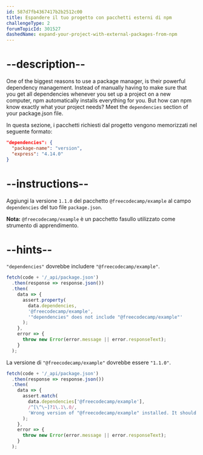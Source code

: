 ```yaml
---
id: 587d7fb4367417b2b2512c00
title: Espandere il tuo progetto con pacchetti esterni di npm
challengeType: 2
forumTopicId: 301527
dashedName: expand-your-project-with-external-packages-from-npm
---
```


# --description--

One of the biggest reasons to use a package manager, is their powerful dependency management. Instead of manually having to make sure that you get all dependencies whenever you set up a project on a new computer, npm automatically installs everything for you. But how can npm know exactly what your project needs? Meet the `dependencies` section of your package.json file.

In questa sezione, i pacchetti richiesti dal progetto vengono memorizzati nel seguente formato:

```json
"dependencies": {
  "package-name": "version",
  "express": "4.14.0"
}

```

# --instructions--

Aggiungi la versione `1.1.0` del pacchetto `@freecodecamp/example` al campo `dependencies` del tuo file `package.json`.

**Nota:** `@freecodecamp/example` è un pacchetto fasullo utilizzato come strumento di apprendimento.

# --hints--

`"dependencies"` dovrebbe includere `"@freecodecamp/example"`.

```js
fetch(code + '/_api/package.json')
  .then(response => response.json())
  .then(
    data => {
      assert.property(
        data.dependencies,
        '@freecodecamp/example',
        '"dependencies" does not include "@freecodecamp/example"'
      );
    },
    error => {
      throw new Error(error.message || error.responseText);
    }
  );
```

La versione di `"@freecodecamp/example"` dovrebbe essere `"1.1.0"`.

```js
fetch(code + '/_api/package.json')
  .then(response => response.json())
  .then(
    data => {
      assert.match(
        data.dependencies['@freecodecamp/example'],
        /^[\^\~]?1\.1\.0/,
        'Wrong version of "@freecodecamp/example" installed. It should be 1.1.0'
      );
    },
    error => {
      throw new Error(error.message || error.responseText);
    }
  );
```
